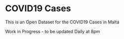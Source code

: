 # COVID19 Cases
This is an Open Dataset for the COVID19 Cases in Malta

Work in Progress - to be updated Daily at 8pm
